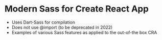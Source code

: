 # Modern Sass for Create React App

- Uses Dart-Sass for compilation
- Does not use @import (to be deprecated in 2022)
- Examples of various Sass features as applied to the out-of-the box CRA
